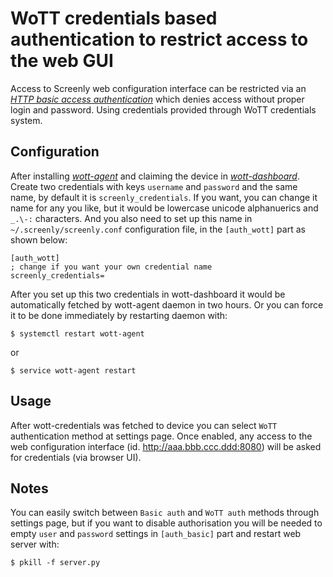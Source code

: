 # WoTT credentials based authentication to restrict access to the web GUI

Access to Screenly web configuration interface can be restricted via an [*HTTP basic access authentication*](https://en.wikipedia.org/wiki/Basic_access_authentication) which denies access without proper login and password. Using credentials provided through WoTT credentials system.


## Configuration

After installing [*wott-agent*](https://www.wott.io/) and claiming the device in [*wott-dashboard*](https://dash.wott.io).
Create two credentials with keys `username` and `password` and the same name, by default it is `screenly_credentials`.
If you want, you can change it name for any you like, but it would be lowercase unicode alphanuerics and `_.\-:` characters.
And you also need to set up this name in `~/.screenly/screenly.conf` configuration file, in the `[auth_wott]` part as shown below: 

```
[auth_wott]
; change if you want your own credential name
screenly_credentials=
```

After you set up this two credentials in wott-dashboard it would be automatically fetched by wott-agent daemon in two hours.
Or you can force it to be done immediately by restarting daemon with:

```Shell
$ systemctl restart wott-agent
```

or 

```Shell
$ service wott-agent restart
```   

## Usage

After wott-credentials was fetched to device you can select `WoTT` аuthentication method at settings page. 
Once enabled, any access to the web configuration interface (id. http://aaa.bbb.ccc.ddd:8080) will be asked for credentials (via browser UI).

## Notes

You can easily switch between `Basic auth` and `WoTT auth` methods through settings page, but if you want to disable authorisation 
you will be needed to empty `user` and `password` settings in `[auth_basic]` part and restart web server with:

```Shell
$ pkill -f server.py
```
   